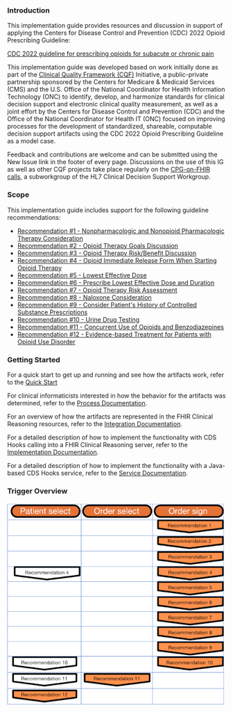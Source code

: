 ### Introduction

This implementation guide provides resources and discussion in support of applying the Centers
for Disease Control and Prevention (CDC) 2022 Opioid Prescribing Guideline:

[CDC 2022 guideline for prescribing opioids for subacute or chronic pain](https://www.cdc.gov/mmwr/volumes/65/rr/rr6501e1.htm)

This implementation guide was developed based on work initially done as part of the
<a href="https://confluence.hl7.org/display/CQIWC/Clinical+Quality+Framework">Clinical Quality Framework (CQF)</a>
Initiative, a public-private partnership sponsored by the Centers for Medicare &amp; Medicaid Services (CMS) and
the U.S. Office of the National Coordinator for Health Information Technology (ONC) to identify, develop, and harmonize
standards for clinical decision support and electronic clinical quality measurement, as well as a joint effort by
the Centers for Disease Control and Prevention (CDC) and the Office of the National Coordinator for Health IT (ONC)
focused on improving processes for the development of standardized, shareable, computable decision support artifacts
using the CDC 2022 Opioid Prescribing Guideline as a model case.

Feedback and contributions are welcome and can be submitted using the New Issue link in the footer of every page. Discussions on the
use of this IG as well as other CQF projects take place regularly on the <a href="https://confluence.hl7.org/display/CDS/CPGonFHIR">CPG-on-FHIR calls</a>, a subworkgroup of the HL7 Clinical Decision Support Workgroup.

### Scope

This implementation guide includes support for the following guideline recommendations:
* [Recommendation #1 - Nonpharmacologic and Nonopioid Pharmacologic Therapy Consideration](recommendation-01.html)
* [Recommendation #2 - Opioid Therapy Goals Discussion](recommendation-02.html)
* [Recommendation #3 - Opioid Therapy Risk/Benefit Discussion](recommendation-03.html)
* [Recommendation #4 - Opioid Immediate Release Form When Starting Opioid Therapy](recommendation-04-order-sign.html)
* [Recommendation #5 - Lowest Effective Dose](recommendation-05.html)
* [Recommendation #6 - Prescribe Lowest Effective Dose and Duration](recommendation-06.html)
* [Recommendation #7 - Opioid Therapy Risk Assessment](recommendation-07.html)
* [Recommendation #8 - Naloxone Consideration](recommendation-08.html)
* [Recommendation #9 - Consider Patient's History of Controlled Substance Prescriptions](recommendation-09.html)
* [Recommendation #10 - Urine Drug Testing](recommendation-10-order-sign.html)
* [Recommendation #11 - Concurrent Use of Opioids and Benzodiazepines](recommendation-11-order-select.html)
* [Recommendation #12 - Evidence-based Treatment for Patients with Opioid Use Disorder](recommendation-12.html)  

### Getting Started

For a quick start to get up and running and see how the artifacts work, refer to the [Quick Start](quick-start.html)

For clinical informaticists interested in how the behavior for the artifacts was determined,
refer to the [Process Documentation](process-documentation.html).

For an overview of how the artifacts are represented in the FHIR Clinical Reasoning resources,
refer to the [Integration Documentation](integration-documentation.html).

For a detailed description of how to implement the functionality with CDS Hooks calling into a
FHIR Clinical Reasoning server, refer to the [Implementation Documentation](implementation-documentation.html).

For a detailed description of how to implement the functionality with a Java-based CDS Hooks
service, refer to the [Service Documentation](service-documentation.html).

### Trigger Overview
![Trigger Overview Image](assets/images/trigger-overview.png "Trigger Overview image") 
 

